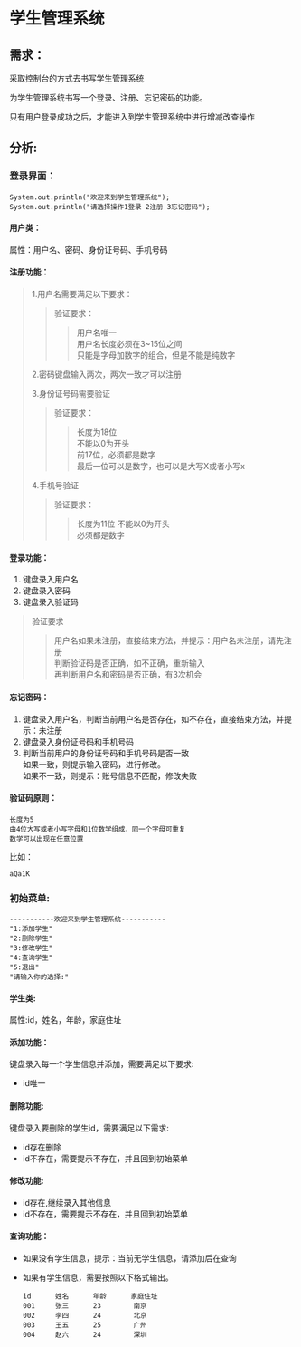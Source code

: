 # 学生管理系统
## 需求：
采取控制台的方式去书写学生管理系统

为学生管理系统书写一个登录、注册、忘记密码的功能。

只有用户登录成功之后，才能进入到学生管理系统中进行增减改查操作
## 分析:
### 登录界面：
    System.out.println("欢迎来到学生管理系统");
    System.out.println("请选择操作1登录 2注册 3忘记密码");
#### 用户类：
  属性：用户名、密码、身份证号码、手机号码
#### 注册功能：
>1.用户名需要满足以下要求：
>>验证要求：
>>>用户名唯一  
>>>用户名长度必须在3~15位之间  
>>>只能是字母加数字的组合，但是不能是纯数字 
> 
>2.密码键盘输入两次，两次一致才可以注册
> 
>3.身份证号码需要验证
>>验证要求：
>>>长度为18位  
>>>不能以0为开头  
>>>前17位，必须都是数字  
>>>最后一位可以是数字，也可以是大写X或者小写x
> 
>4.手机号验证
>>验证要求：
>>>长度为11位
>>>不能以0为开头  
>>>必须都是数字

#### 登录功能：
1. 键盘录入用户名
2. 键盘录入密码
3. 键盘录入验证码

>验证要求
>>用户名如果未注册，直接结束方法，并提示：用户名未注册，请先注册  
>>判断验证码是否正确，如不正确，重新输入  
>>再判断用户名和密码是否正确，有3次机会

#### 忘记密码：
1. 键盘录入用户名，判断当前用户名是否存在，如不存在，直接结束方法，并提示：未注册
2. 键盘录入身份证号码和手机号码
3. 判断当前用户的身份证号码和手机号码是否一致  
    如果一致，则提示输入密码，进行修改。  
    如果不一致，则提示：账号信息不匹配，修改失败

#### 验证码原则：
    长度为5
    由4位大写或者小写字母和1位数学组成，同一个字母可重复
    数学可以出现在任意位置

比如：  

    aQa1K
### 初始菜单:
    -----------欢迎来到学生管理系统-----------
    "1:添加学生"
    "2:删除学生"
    "3:修改学生"
    "4:查询学生"
    "5:退出"
    "请输入你的选择:"
#### 学生类:
属性:id，姓名，年龄，家庭住址
#### 添加功能：
键盘录入每一个学生信息并添加，需要满足以下要求:
+ id唯一
#### 删除功能:
键盘录入要删除的学生id，需要满足以下需求:
+ id存在删除
+ id不存在，需要提示不存在，并且回到初始菜单
#### 修改功能:
+ id存在,继续录入其他信息
+ id不存在，需要提示不存在，并且回到初始菜单
#### 查询功能：
+ 如果没有学生信息，提示：当前无学生信息，请添加后在查询
+ 如果有学生信息，需要按照以下格式输出。

      id      姓名      年龄      家庭住址
      001     张三      23        南京
      002     李四      24        北京
      003     王五      25        广州
      004     赵六      24        深圳
